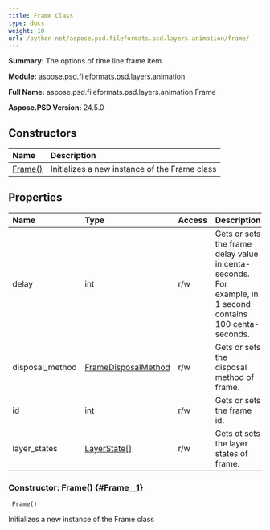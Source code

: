 ```yaml
---
title: Frame Class
type: docs
weight: 10
url: /python-net/aspose.psd.fileformats.psd.layers.animation/frame/
---
```


**Summary:** The options of time line frame item.

**Module:** [aspose.psd.fileformats.psd.layers.animation](/psd/python-net/aspose.psd.fileformats.psd.layers.animation/)

**Full Name:** aspose.psd.fileformats.psd.layers.animation.Frame

**Aspose.PSD Version:** 24.5.0

## **Constructors**
| **Name** | **Description** |
| :- | :- |
| [Frame()](#Frame__1) | Initializes a new instance of the Frame class |
## **Properties**
| **Name** | **Type** | **Access** | **Description** |
| :- | :- | :- | :- |
| delay | int | r/w | Gets or sets the frame delay value in centa-seconds.<br/>            For example, in 1 second contains 100 centa-seconds. |
| disposal_method | [FrameDisposalMethod](/psd/python-net/aspose.psd.fileformats.psd.layers.animation/framedisposalmethod) | r/w | Gets or sets the disposal method of frame. |
| id | int | r/w | Gets or sets the frame id. |
| layer_states | [LayerState[]](/psd/python-net/aspose.psd.fileformats.psd.layers.animation/layerstate) | r/w | Gets ot sets the layer states of frame. |


### Constructor: Frame() {#Frame__1}


```
 Frame() 
```

Initializes a new instance of the Frame class

